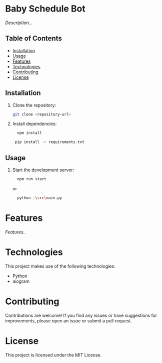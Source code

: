 # Baby Schedule Bot

_Description..._

## Table of Contents

- [Installation](#installation)
- [Usage](#usage)
- [Features](#features)
- [Technologies](#technologies)
- [Contributing](#contributing)
- [License](#license)

## Installation

1. Clone the repository:

   ```bash
   git clone <repository-url>
   ```

2. Install dependencies:

   ```bash
     npm install
   ```

   ```bash
    pip install -r requirements.txt
   ```

## Usage

1. Start the development server:

   ```bash
     npm run start
   ```

   or

   ```bash
     python .\src\main.py
   ```

# Features

_Features.._

# Technologies

This project makes use of the following technologies:

- Python
- aiogram

# Contributing

Contributions are welcome! If you find any issues or have suggestions for improvements, please open an issue or submit a pull request.

# License

This project is licensed under the MIT License.
